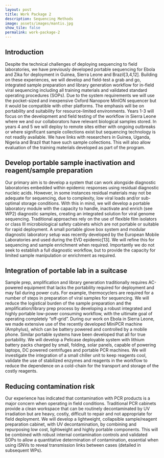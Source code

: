 ```yaml
---
layout: post
title: Work Package 2
description: Sequencing Methods
image: assets/images/mantis.jpg
show_tile: false
permalink: work-package-2
---
```


## Introduction
Despite the technical challenges of deploying sequencing to field laboratories, we have previously developed portable sequencing for Ebola and Zika for deployment in Guinea, Sierra Leone and Brazil[3,4,12]. Building on these experiences, we will develop and field-test a grab and go, integrated sample preparation and library generation workflow for in-field viral sequencing including all training materials and validated standard operating procedures (SOPs). Due to the system requirements we will use the pocket-sized and inexpensive Oxford Nanopore MinION sequencer but it would be compatible with other platforms. The emphasis will be on portability and suitability for resource-limited environments. Years 1-3 will focus on the development and field testing of the workflow in Sierra Leone where we and our collaborators have relevant biological samples stored. In years 4 and 5 we will deploy to remote sites either with ongoing outbreaks or where significant sample collections exist but sequencing technology is not readily available. We have links with researchers in Guinea, Uganda, Nigeria and Brazil that have such sample collections. This will also allow evaluation of the training materials developed as part of the program.

## Develop portable sample inactivation and reagent/sample preparation
Our primary aim is to develop a system that can work alongside diagnostic laboratories embedded within epidemic responses using residual diagnostic nucleic acids. However, in some instances residual materials may not be adequate for sequencing, due to complexity, low viral loads and/or sub-optimal storage conditions. With this in mind, we will develop a portable laboratory module with the capacity to handle, inactivate and enrich (see WP2) diagnostic samples, creating an integrated solution for viral genome sequencing. Traditional approaches rely on the use of flexible film isolators or class III microbiological safety cabinets which are not portable or suitable for rapid deployment. A small portable glove box system and modular diagnostic laboratory setup was recently developed by the European Mobile Laboratories and used during the EVD epidemic[13]. We will refine this for sequencing and sample enrichment when required. Importantly we do not seek to establish a full diagnostic workflow, but to provide the capacity for limited sample manipulation or enrichment as required.

## Integration of portable lab in a suitcase
Sample prep, amplification and library generation traditionally requires AC-powered equipment that lacks the portability required for deployment and may fail during power cuts. For example, thermocyclers are required for a number of steps in preparation of viral samples for sequencing. We will reduce the logistical burden of the sample preparation and the amplification/library prep process by developing a robust integrated and highly portable low-power consuming workflow, with the ultimate goal of operating completely “off-grid”. During our work on Ebola in Sierra Leone, we made extensive use of the recently developed MiniPCR machine (Amphylus), which can be battery powered and controlled by a mobile phone. Similar portable systems have been developed that all for true portability. We will develop a Pelicase deployable system with lithium battery packs charged by small, folding, solar panels, capable of powering laptops, DC powered centrifuges and portable PCR machines. We will investigate the integration of a small chiller unit to keep reagents cool, validate the use of stabilized enzymes and reagents in the workflow to reduce the dependence on a cold-chain for the transport and storage of the costly reagents.

## Reducing contamination risk
Our experience has indicated that contamination with PCR products is a major concern when operating in field conditions. Traditional PCR cabinets provide a clean workspace that can be routinely decontaminated by UV irradiation but are heavy, costly, difficult to repair and not appropriate for field deployment. We will develop a lightweight, collapsible sample/reagent preparation cabinet, with UV decontamination, by combining and repurposing low cost, lightweight and highly portable components. This will be combined with robust internal contamination controls and validated SOPs to allow a quantitative determination of contamination, essential when using iSNVs to reveal transmission links between cases (detailed in subsequent WPs).
